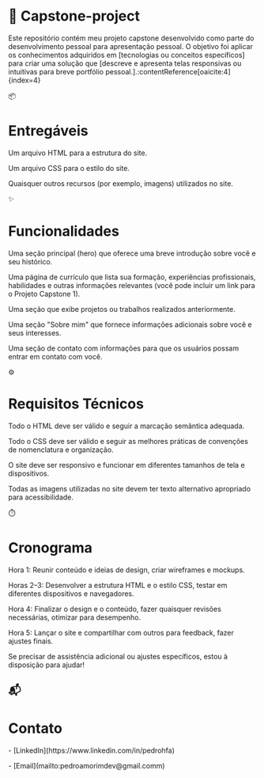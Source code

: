 # 🧠 Capstone-project
Este repositório contém meu projeto capstone desenvolvido como parte do desenvolvimento pessoal para apresentaçâo pessoal.
O objetivo foi aplicar os conhecimentos adquiridos em [tecnologias ou conceitos específicos] para criar uma solução que [descreve e apresenta telas responsivas ou intuitivas para breve portfólio pessoal.].:contentReference[oaicite:4]{index=4}

📦 <h1>Entregáveis</h1>
<p>Um arquivo HTML para a estrutura do site.</p>
<p>Um arquivo CSS para o estilo do site.</p>
<p>Quaisquer outros recursos (por exemplo, imagens) utilizados no site.</p>

✨ <h1>Funcionalidades</h1>
<p>Uma seção principal (hero) que oferece uma breve introdução sobre você e seu histórico.</p>
<p>Uma página de currículo que lista sua formação, experiências profissionais, habilidades e outras informações relevantes (você pode incluir um link para o Projeto Capstone 1).</p>
<p>Uma seção que exibe projetos ou trabalhos realizados anteriormente.</p>
<p>Uma seção "Sobre mim" que fornece informações adicionais sobre você e seus interesses.</p>
<p>Uma seção de contato com informações para que os usuários possam entrar em contato com você.</p>

⚙️ <h1>Requisitos Técnicos</h1>
<p>Todo o HTML deve ser válido e seguir a marcação semântica adequada.</p>
<p>Todo o CSS deve ser válido e seguir as melhores práticas de convenções de nomenclatura e organização.</p>
<p>O site deve ser responsivo e funcionar em diferentes tamanhos de tela e dispositivos.</p>
<p>Todas as imagens utilizadas no site devem ter texto alternativo apropriado para acessibilidade.</p>

⏱️ <h1>Cronograma</h1>
<p>Hora 1: Reunir conteúdo e ideias de design, criar wireframes e mockups.</p>
<p>Horas 2–3: Desenvolver a estrutura HTML e o estilo CSS, testar em diferentes dispositivos e navegadores.</p>
<p>Hora 4: Finalizar o design e o conteúdo, fazer quaisquer revisões necessárias, otimizar para desempenho.</p>
<p>Hora 5: Lançar o site e compartilhar com outros para feedback, fazer ajustes finais.</p>


Se precisar de assistência adicional ou ajustes específicos, estou à disposição para ajudar!

## 📬 <h1>Contato</h1>

<p> - [LinkedIn](https://www.linkedin.com/in/pedrohfa) </p>
<p> - [Email](mailto:pedroamorimdev@gmail.comm) </p>

### 

